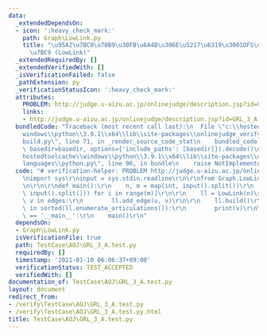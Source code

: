 ```yaml
---
data:
  _extendedDependsOn:
  - icon: ':heavy_check_mark:'
    path: Graph\LowLink.py
    title: "\u95A2\u7BC0\u70B9\u30FB\u6A4B\u306E\u5217\u6319\u3001DFS\u6728\u306E\u69CB\
      \u7BC9 (LowLink)"
  _extendedRequiredBy: []
  _extendedVerifiedWith: []
  _isVerificationFailed: false
  _pathExtension: py
  _verificationStatusIcon: ':heavy_check_mark:'
  attributes:
    PROBLEM: http://judge.u-aizu.ac.jp/onlinejudge/description.jsp?id=GRL_3_A
    links:
    - http://judge.u-aizu.ac.jp/onlinejudge/description.jsp?id=GRL_3_A
  bundledCode: "Traceback (most recent call last):\n  File \"c:\\hostedtoolcache\\\
    windows\\python\\3.9.1\\x64\\lib\\site-packages\\onlinejudge_verify\\documentation\\\
    build.py\", line 71, in _render_source_code_stat\n    bundled_code = language.bundle(stat.path,\
    \ basedir=basedir, options={'include_paths': [basedir]}).decode()\n  File \"c:\\\
    hostedtoolcache\\windows\\python\\3.9.1\\x64\\lib\\site-packages\\onlinejudge_verify\\\
    languages\\python.py\", line 96, in bundle\n    raise NotImplementedError\nNotImplementedError\n"
  code: "# verification-helper: PROBLEM http://judge.u-aizu.ac.jp/onlinejudge/description.jsp?id=GRL_3_A\r\
    \nimport sys\r\ninput = sys.stdin.readline\r\n\r\nfrom Graph.LowLink import LowLink\r\
    \n\r\n\r\ndef main():\r\n    n, m = map(int, input().split())\r\n    edges = [list(map(int,\
    \ input().split())) for i in range(m)]\r\n\r\n    ll = LowLink(n)\r\n    for u,\
    \ v in edges:\r\n        ll.add_edge(u, v)\r\n\r\n    ll.build()\r\n    for v\
    \ in sorted(ll.enumerate_articulations()):\r\n        print(v)\r\n\r\n\r\nif __name__\
    \ == '__main__':\r\n    main()\r\n"
  dependsOn:
  - Graph\LowLink.py
  isVerificationFile: true
  path: TestCase\AOJ\GRL_3_A.test.py
  requiredBy: []
  timestamp: '2021-01-10 06:06:37+09:00'
  verificationStatus: TEST_ACCEPTED
  verifiedWith: []
documentation_of: TestCase\AOJ\GRL_3_A.test.py
layout: document
redirect_from:
- /verify\TestCase\AOJ\GRL_3_A.test.py
- /verify\TestCase\AOJ\GRL_3_A.test.py.html
title: TestCase\AOJ\GRL_3_A.test.py
---
```

